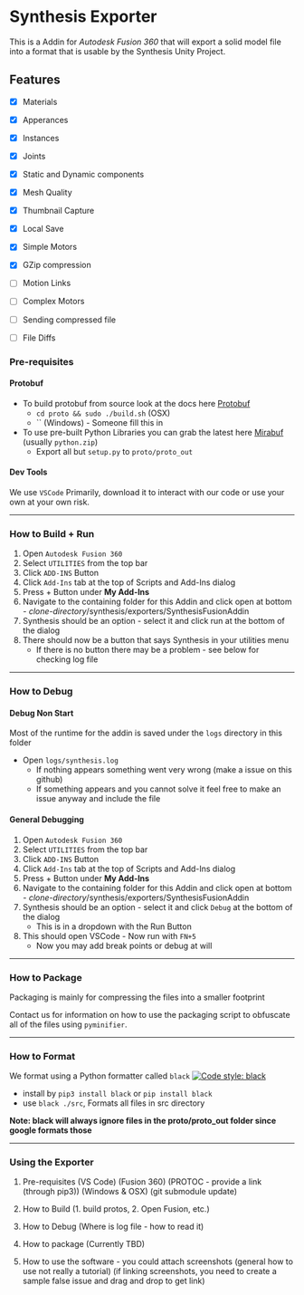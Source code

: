 # Synthesis Exporter
This is a Addin for *Autodesk Fusion 360* that will export a solid model file into a format that is usable by the Synthesis Unity Project.

## Features
- [x] Materials
- [x] Apperances
- [x] Instances
- [x] Joints
- [x] Static and Dynamic components
- [x] Mesh Quality
- [x] Thumbnail Capture
- [x] Local Save
- [x] Simple Motors
- [x] GZip compression
- [ ] Motion Links
- [ ] Complex Motors
- [ ] Sending compressed file
- [ ] File Diffs


### Pre-requisites

#### Protobuf
 - To build protobuf from source look at the docs here [Protobuf](https://github.com/protocolbuffers/protobuf/releases)
    - `cd proto && sudo ./build.sh` (OSX)
    - `` (Windows) - Someone fill this in
 - To use pre-built Python Libraries you can grab the latest here [Mirabuf](https://github.com/HiceS/mirabuf/releases) (usually `python.zip`)
    - Export all but `setup.py` to `proto/proto_out`

#### Dev Tools

We use `VSCode` Primarily, download it to interact with our code or use your own at your own risk.

---

### How to Build + Run
1. Open `Autodesk Fusion 360`
2. Select `UTILITIES` from the top bar
3. Click `ADD-INS` Button
4. Click `Add-Ins` tab at the top of Scripts and Add-Ins dialog
5. Press + Button under **My Add-Ins** 
6. Navigate to the containing folder for this Addin and click open at bottom - _clone-directory_/synthesis/exporters/SynthesisFusionAddin
7. Synthesis should be an option - select it and click run at the bottom of the dialog
8. There should now be a button that says Synthesis in your utilities menu
    - If there is no button there may be a problem - see below for checking log file
---

### How to Debug

#### Debug Non Start

Most of the runtime for the addin is saved under the `logs` directory in this folder

- Open `logs/synthesis.log`
    - If nothing appears something went very wrong (make a issue on this github)
    - If something appears and you cannot solve it feel free to make an issue anyway and include the file

#### General Debugging

1. Open `Autodesk Fusion 360`
2. Select `UTILITIES` from the top bar
3. Click `ADD-INS` Button
4. Click `Add-Ins` tab at the top of Scripts and Add-Ins dialog
5. Press + Button under **My Add-Ins** 
6. Navigate to the containing folder for this Addin and click open at bottom - _clone-directory_/synthesis/exporters/SynthesisFusionAddin
7. Synthesis should be an option - select it and click `Debug` at the bottom of the dialog
    - This is in a dropdown with the Run Button
8. This should open VSCode - Now run with `FN+5`
    - Now you may add break points or debug at will

---

### How to Package

Packaging is mainly for compressing the files into a smaller footprint

Contact us for information on how to use the packaging script to obfuscate all of the files using `pyminifier`.

---
### How to Format

We format using a Python formatter called `black` [![Code style: black](https://img.shields.io/badge/code%20style-black-000000.svg)](https://github.com/psf/black)

- install by `pip3 install black` or `pip install black`
- use `black ./src`, Formats all files in src directory

__Note: black will always ignore files in the proto/proto_out folder since google formats those__

---

### Using the Exporter

1. Pre-requisites 
(VS Code)
(Fusion 360)
(PROTOC - provide a link (through pip3))
(Windows & OSX)
(git submodule update)

2. How to Build 
(1. build protos, 2. Open Fusion, etc.)

3. How to Debug (Where is log file - how to read it)

4. How to package (Currently TBD)

5. How to use the software - you could attach screenshots (general how to use not really a tutorial) (if linking screenshots, you need to create a sample false issue and drag and drop to get link)